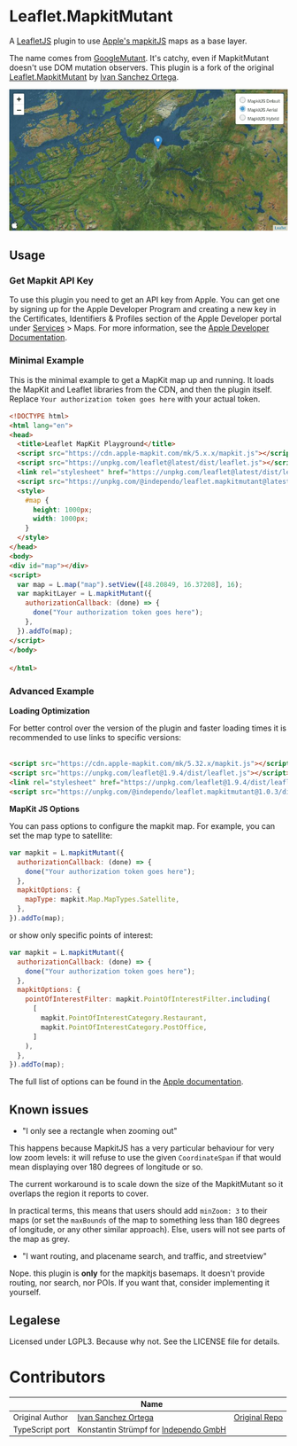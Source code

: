 # Leaflet.MapkitMutant

A [LeafletJS](http://leafletjs.com/) plugin to
use [Apple's mapkitJS](https://developer.apple.com/documentation/mapkitjs) maps as a base layer.

The name comes from [GoogleMutant](https://gitlab.com/IvanSanchez/Leaflet.GridLayer.GoogleMutant). It's catchy, even if
MapkitMutant doesn't use DOM mutation observers.
This plugin is a fork of the original [Leaflet.MapkitMutant](https://gitlab.com/IvanSanchez/Leaflet.MapkitMutant) by
[Ivan Sanchez Ortega](https://gitlab.com/IvanSanchez).

![Leaflet showing the three different mapkitjs map types](docs/demo.gif)

## Usage

### Get Mapkit API Key

To use this plugin you need to get an API key from Apple. You can get one by signing up for the Apple Developer Program
and creating a new key in the Certificates, Identifiers & Profiles section of the Apple Developer portal
under [Services](https://developer.apple.com/account/resources/services/list) > Maps.
For more information, see
the [Apple Developer Documentation](https://developer.apple.com/documentation/mapkitjs/creating_a_maps_token).

### Minimal Example

This is the minimal example to get a MapKit map up and running. It loads the MapKit and Leaflet libraries from the CDN,
and then the plugin itself. Replace `Your authorization token goes here` with your actual token.

```html
<!DOCTYPE html>
<html lang="en">
<head>
  <title>Leaflet MapKit Playground</title>
  <script src="https://cdn.apple-mapkit.com/mk/5.x.x/mapkit.js"></script>
  <script src="https://unpkg.com/leaflet@latest/dist/leaflet.js"></script>
  <link rel="stylesheet" href="https://unpkg.com/leaflet@latest/dist/leaflet.css" />
  <script src="https://unpkg.com/@independo/leaflet.mapkitmutant@latest"></script>
  <style>
    #map {
      height: 1000px;
      width: 1000px;
    }
  </style>
</head>
<body>
<div id="map"></div>
<script>
  var map = L.map("map").setView([48.20849, 16.37208], 16);
  var mapkitLayer = L.mapkitMutant({
    authorizationCallback: (done) => {
      done("Your authorization token goes here");
    },
  }).addTo(map);
</script>
</body>

</html>
```

### Advanced Example

**Loading Optimization**

For better control over the version of the plugin and faster loading times it is recommended to use links to specific
versions:

```html

<script src="https://cdn.apple-mapkit.com/mk/5.32.x/mapkit.js"></script>
<script src="https://unpkg.com/leaflet@1.9.4/dist/leaflet.js"></script>
<link rel="stylesheet" href="https://unpkg.com/leaflet@1.9.4/dist/leaflet.css" />
<script src="https://unpkg.com/@independo/leaflet.mapkitmutant@1.0.3/dist/Leaflet.MapkitMutant.js"></script>
```

**MapKit JS Options**

You can pass options to configure the mapkit map. For example, you can set the map type to satellite:

```javascript
var mapkit = L.mapkitMutant({
  authorizationCallback: (done) => {
    done("Your authorization token goes here");
  },
  mapkitOptions: {
    mapType: mapkit.Map.MapTypes.Satellite,
  },
}).addTo(map);
```

or show only specific points of interest:

```javascript
var mapkit = L.mapkitMutant({
  authorizationCallback: (done) => {
    done("Your authorization token goes here");
  },
  mapkitOptions: {
    pointOfInterestFilter: mapkit.PointOfInterestFilter.including(
      [
        mapkit.PointOfInterestCategory.Restaurant,
        mapkit.PointOfInterestCategory.PostOffice,
      ]
    ),
  },
}).addTo(map);
```

The full list of options can be found in
the [Apple documentation](https://developer.apple.com/documentation/mapkitjs/mapconstructoroptions#3001292).

## Known issues

* "I only see a rectangle when zooming out"

This happens because MapkitJS has a very particular behaviour for very low
zoom levels: it will refuse to use the given `CoordinateSpan` if that would
mean displaying over 180 degrees of longitude or so.

The current workaround is to scale down the size of the MapkitMutant so it overlaps
the region it reports to cover.

In practical terms, this means that users should add `minZoom: 3` to their maps
(or set the `maxBounds` of the map to something less than 180 degrees of longitude,
or any other similar approach). Else, users will not see parts of the map as grey.

* "I want routing, and placename search, and traffic, and streetview"

Nope. this plugin is **only** for the mapkitjs basemaps. It doesn't provide
routing, nor search, nor POIs. If you want that, consider implementing it
yourself.

## Legalese

Licensed under LGPL3. Because why not. See the LICENSE file for details.

# Contributors

|                 | Name                                                               |                                                                      |
|-----------------|--------------------------------------------------------------------|----------------------------------------------------------------------|
| Original Author | [Ivan Sanchez Ortega](https://gitlab.com/IvanSanchez)              | [Original Repo](https://gitlab.com/IvanSanchez/Leaflet.MapkitMutant) |
| TypeScript port | Konstantin Strümpf for [Independo GmbH](https://www.independo.app) |                                                                      |
